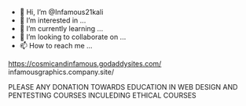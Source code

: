 - 👋 Hi, I’m @Infamous21kali
- 👀 I’m interested in ...
- 🌱 I’m currently learning ...
- 💞️ I’m looking to collaborate on ...
- 📫 How to reach me ...

<!---
Infamous21kali/Infamous21kali is a ✨ special ✨ repository because its `README.md` (this file) appears on your GitHub profile.
You can click the Preview link to take a look at your changes.
--->
https://cosmicandinfamous.godaddysites.com/
infamousgraphics.company.site/

PLEASE ANY DONATION TOWARDS EDUCATION IN WEB DESIGN AND 
PENTESTING COURSES INCULEDING ETHICAL COURSES
